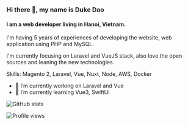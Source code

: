 ### Hi there 👋, my name is Duke Dao
#### I am a web developer living in Hanoi, Vietnam.
I'm having 5 years of experiences of developing the website, web application using PHP and MySQL. 

I'm currently focusing on Laravel and VueJS stack, also love the open sources and leaning the new technologies.

Skills: Magento 2, Laravel, Vue, Nuxt, Node, AWS, Docker

- 🔭 I’m currently working on Laravel and Vue 
- 🌱 I’m currently learning Vue3, SwiftUI 

![GitHub stats](https://github-readme-stats.vercel.app/api?username=dhduc&show_icons=true)  

![Profile views](https://gpvc.arturio.dev/dhduc)  
